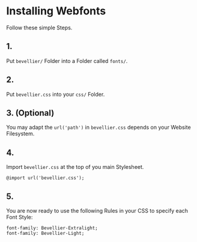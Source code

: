 # Installing Webfonts
Follow these simple Steps.

## 1.
Put `bevellier/` Folder into a Folder called `fonts/`.

## 2.
Put `bevellier.css` into your `css/` Folder.

## 3. (Optional)
You may adapt the `url('path')` in `bevellier.css` depends on your Website Filesystem.

## 4.
Import `bevellier.css` at the top of you main Stylesheet.

```
@import url('bevellier.css');
```

## 5.
You are now ready to use the following Rules in your CSS to specify each Font Style:
```
font-family: Bevellier-Extralight;
font-family: Bevellier-Light;

```

